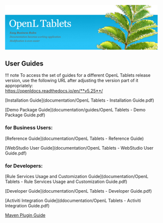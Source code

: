 <img src="img/OpenLHome.png" width="500">

## User Guides
!!! note
	To access the set of guides for a different OpenL Tablets release version, use the following URL after adjusting the version part of it appropriately:<br>
	https://openldocs.readthedocs.io/en/**v5.25**/

[Installation Guide](documentation/OpenL Tablets - Installation Guide.pdf)

[Demo Package Guide](documentation/guides/OpenL Tablets - Demo Package Guide.pdf)

### for Business Users:

[Reference Guide](documentation/OpenL Tablets - Reference Guide)

[WebStudio User Guide](documentation/OpenL Tablets - WebStudio User Guide.pdf)

### for Developers:

[Rule Services Usage and Customization Guide](documentation/OpenL Tablets - Rule Services Usage and Customization Guide.pdf)

[Developer Guide](documentation/OpenL Tablets - Developer Guide.pdf)

[Activiti Integration Guide](ddocumentation/OpenL Tablets - Activiti Integration Guide.pdf)

[Maven Plugin Guide](https://openl-tablets.org/files/openl-tablets/5.25.0/OpenL%20Tablets%20-%20Maven%20Plugin%20Guide/)
